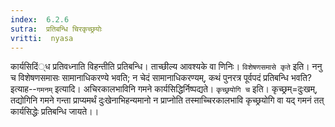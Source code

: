```yaml
---
index:  6.2.6
sutra:  प्रतिबन्धि चिरकृच्छ्रयोः
vritti:  nyasa
---
```


कार्यसिदिं्ध प्रतिवध्नाति विहन्तीति प्रतिबन्धि। ताच्छील्य आवश्यके वा णिनिः। `विशेषणसमासे कृते` इति। ननु च विशेषणसमासः सामानाधिकरण्ये भवति; न चेदं सामानाधिकरण्यम्, कथं पुनरत्र पूर्वपदं प्रतिबन्धि भवति? इत्याह--`गमनम्` इत्यादि। अचिरकालभाविनि गमने कार्यसिद्धिर्निष्पद्यते। `कृच्छ्रयोगि च` इति। कृच्छ्रम्=दुःखम्, तद्योगिनि गमने गन्ता प्राप्यमर्थं दुःखेनाभिहन्यमानो न प्राप्नोति तस्माच्चिरकालभावि कृच्छ्रयोगि वा यद् गमनं तत् कार्यसिद्धेः प्रतिबन्धि जायते।।


